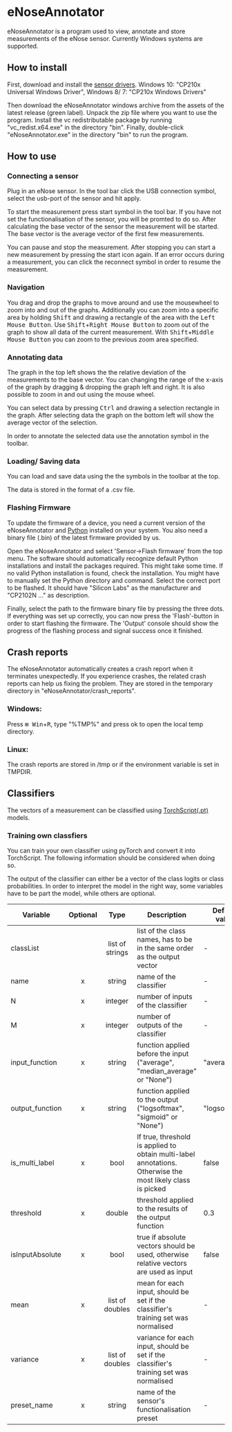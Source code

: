 # eNoseAnnotator

eNoseAnnotator is a program used to view, annotate and store measurements of the eNose sensor. Currently Windows systems are supported.

## How to install

First, download and install the [sensor drivers](https://www.silabs.com/products/development-tools/software/usb-to-uart-bridge-vcp-drivers). 
Windows 10: "CP210x Universal Windows Driver", Windows 8/ 7: "CP210x Windows Drivers"

Then download the eNoseAnnotator windows archive from the assets of the latest release (green label).
Unpack the zip file where you want to use the program. Install the vc redistributable package by running "vc_redist.x64.exe" in the directory "bin".
Finally, double-click "eNoseAnnotator.exe" in the directory "bin" to run the program.



## How to use

### Connecting a sensor

Plug in an eNose sensor. In the tool bar click the USB connection symbol, select the usb-port of the sensor and hit apply. 

To start the measurement press start symbol in the tool bar. If you have not set the functionalisation of the sensor, you will be promted to do so. After calculating the base vector of the sensor the measurement will be started. The base vector is the average vector of the first few measurements.

You can pause and stop the measurement. After stopping you can start a new measurement by pressing the start icon again. If an error occurs during a measurement, you can click the reconnect symbol in order to resume the measurement. 

### Navigation
You drag and drop the graphs to move around and use the mousewheel to zoom into and out of the graphs. Additionally you can zoom into a specific area by holding <kbd>Shift</kbd> and drawing a rectangle of the area with the <kbd>Left Mouse Button</kbd>.
Use <kbd>Shift</kbd>+<kbd>Right Mouse Button</kbd> to zoom out of the graph to show all data of the current measurement. With <kbd>Shift</kbd>+<kbd>Middle Mouse Button</kbd> you can zoom to the previous zoom area specified.

### Annotating data

The graph in the top left shows the the relative deviation of the measurements to the base vector. You can changing the range of the x-axis of the graph by dragging & dropping the graph left and right. It is also possible to zoom in and out using the mouse wheel. 

You can select data by pressing <kbd>Ctrl</kbd> and drawing a selection rectangle in the graph. After selecting data the graph on the bottom left will show the average vector of the selection. 

In order to annotate the selected data use the annotation symbol in the toolbar.

### Loading/ Saving data

You can load and save data using the the symbols in the toolbar at the top.

The data is stored in the format of a .csv file.

### Flashing Firmware
To update the firmware of a device, you need a current version of the eNoseAnnotator and [Python](https://www.python.org/downloads/) installed on your system. You also need a binary file (.bin) of the latest firmware provided by us. 

Open the eNoseAnnotator and select 'Sensor->Flash firmware' from the top menu. The software should automatically recognize default Python installations and install the packages required. This might take some time. If no valid Python installation is found, check the installation. You might have to manually set the Python directory and command. 
Select the correct port to be flashed. It should have "Silicon Labs" as the manufacturer and "CP2102N ..." as description. 

Finally, select the path to the firmware binary file by pressing the three dots. If everything was set up correctly, you can now press the 'Flash'-button in order to start flashing the firmware. The 'Output' console should show the progress of the flashing process and signal success once it finished.


## Crash reports

The eNoseAnnotator automatically creates a crash report when it terminates unexpectedly. If you experience crashes, the related crash reports can help us fixing the problem.
They are stored in the temporary directory in "eNoseAnnotator/crash_reports".
### Windows:
Press <kbd>⊞ Win</kbd>+<kbd>R</kbd>, type "%TMP%" and press ok to open the local temp directory.

### Linux:
The crash reports are stored in /tmp or if the environment variable is set in TMPDIR.

## Classifiers

The vectors of a measurement can be classified using [TorchScript(.pt)](https://pytorch.org/tutorials/advanced/cpp_export.html) models. 

### Training own classfiers

You can train your own classifier using pyTorch and convert it into TorchScript. The following information should be considered when doing so.

The output of the classifier can either be a vector of the class logits or class probabilities. In order to interpret the model in the right way, some variables have to be part the model, while others are optional.

| Variable        | Optional |Type             | Description                                                                                                | Default value |
| --------------- | :------: | :-------------: | ---------------------------------------------------------------------------------------------------------- | ------------- |
| classList       |          | list of strings | list of the class names, has to be in the same order as the output vector                                  | -             |
| name            | x        | string          | name of the classifier                                                                                     | -             |
| N               | x        | integer         | number of inputs of the classifier                                                                         | -             |
| M               | x        | integer         | number of outputs of the classifier                                                                        | -             |
| input_function  | x        | string          | function applied before the input ("average", "median_average" or "None")                                  | "average"     |
| output_function | x        | string          | function applied to the output ("logsoftmax", "sigmoid" or "None")                                         | "logsoftmax"  |
| is_multi_label  | x        | bool            | If true, threshold is applied to obtain multi-label annotations. Otherwise the most likely class is picked | false         |
| threshold       | x        | double          | threshold applied to the results of the output function                                                    | 0.3           |
| isInputAbsolute | x        | bool            | true if absolute vectors should be used, otherwise relative vectors are used as input                      | false         |
| mean            | x        | list of doubles | mean for each input, should be set if the classifier's training set was normalised                         | -             |
| variance        | x        | list of doubles | variance for each input, should be set if the classifier's training set was normalised                     | -             |
| preset_name     | x        | string          | name of the sensor's functionalisation preset                                                              | -             |


